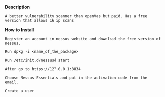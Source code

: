 **Description**

    A better vulnerability scanner than openVas but paid. Has a free version that allows 16 ip scans

**How to Install**

    Register an account in nessus website and download the free version of nessus.

    Run dpkg -i <name_of_the_package>

    Run /etc/init.d/nessusd start

    After go to https://127.0.0.1:8834

    Choose Nessus Essentials and put in the activation code from the email.

    Create a user
